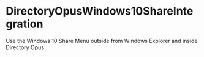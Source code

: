 # DirectoryOpusWindows10ShareIntegration
Use the Windows 10 Share Menu outside from Windows Explorer and inside Directory Opus
